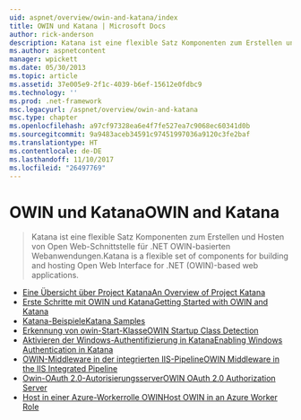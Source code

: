 ```yaml
---
uid: aspnet/overview/owin-and-katana/index
title: OWIN und Katana | Microsoft Docs
author: rick-anderson
description: Katana ist eine flexible Satz Komponenten zum Erstellen und Hosten von Open Web-Schnittstelle für .NET OWIN-basierten Webanwendungen.
ms.author: aspnetcontent
manager: wpickett
ms.date: 05/30/2013
ms.topic: article
ms.assetid: 37e005e9-2f1c-4039-b6ef-15612e0fdbc9
ms.technology: ''
ms.prod: .net-framework
msc.legacyurl: /aspnet/overview/owin-and-katana
msc.type: chapter
ms.openlocfilehash: a97cf97328ea6e4f7fe527ea7c9068ec60341d0b
ms.sourcegitcommit: 9a9483aceb34591c97451997036a9120c3fe2baf
ms.translationtype: HT
ms.contentlocale: de-DE
ms.lasthandoff: 11/10/2017
ms.locfileid: "26497769"
---
```

<a name="owin-and-katana"></a><span data-ttu-id="1e759-103">OWIN und Katana</span><span class="sxs-lookup"><span data-stu-id="1e759-103">OWIN and Katana</span></span>
====================
> <span data-ttu-id="1e759-104">Katana ist eine flexible Satz Komponenten zum Erstellen und Hosten von Open Web-Schnittstelle für .NET OWIN-basierten Webanwendungen.</span><span class="sxs-lookup"><span data-stu-id="1e759-104">Katana is a flexible set of components for building and hosting Open Web Interface for .NET (OWIN)-based web applications.</span></span>


- [<span data-ttu-id="1e759-105">Eine Übersicht über Project Katana</span><span class="sxs-lookup"><span data-stu-id="1e759-105">An Overview of Project Katana</span></span>](an-overview-of-project-katana.md)
- [<span data-ttu-id="1e759-106">Erste Schritte mit OWIN und Katana</span><span class="sxs-lookup"><span data-stu-id="1e759-106">Getting Started with OWIN and Katana</span></span>](getting-started-with-owin-and-katana.md)
- [<span data-ttu-id="1e759-107">Katana-Beispiele</span><span class="sxs-lookup"><span data-stu-id="1e759-107">Katana Samples</span></span>](katana-samples.md)
- [<span data-ttu-id="1e759-108">Erkennung von owin-Start-Klasse</span><span class="sxs-lookup"><span data-stu-id="1e759-108">OWIN Startup Class Detection</span></span>](owin-startup-class-detection.md)
- [<span data-ttu-id="1e759-109">Aktivieren der Windows-Authentifizierung in Katana</span><span class="sxs-lookup"><span data-stu-id="1e759-109">Enabling Windows Authentication in Katana</span></span>](enabling-windows-authentication-in-katana.md)
- [<span data-ttu-id="1e759-110">OWIN-Middleware in der integrierten IIS-Pipeline</span><span class="sxs-lookup"><span data-stu-id="1e759-110">OWIN Middleware in the IIS Integrated Pipeline</span></span>](owin-middleware-in-the-iis-integrated-pipeline.md)
- [<span data-ttu-id="1e759-111">Owin-OAuth 2.0-Autorisierungsserver</span><span class="sxs-lookup"><span data-stu-id="1e759-111">OWIN OAuth 2.0 Authorization Server</span></span>](owin-oauth-20-authorization-server.md)
- [<span data-ttu-id="1e759-112">Host in einer Azure-Workerrolle OWIN</span><span class="sxs-lookup"><span data-stu-id="1e759-112">Host OWIN in an Azure Worker Role</span></span>](host-owin-in-an-azure-worker-role.md)
